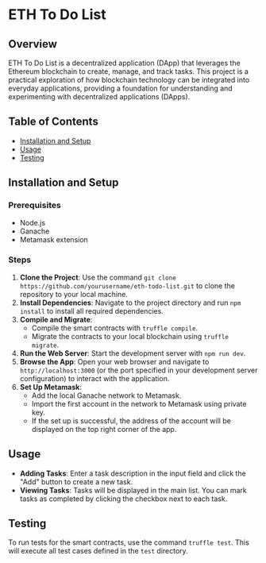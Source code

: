 # ETH To Do List

## Overview

ETH To Do List is a decentralized application (DApp) that leverages the Ethereum blockchain to create, manage, and track tasks. This project is a practical exploration of how blockchain technology can be integrated into everyday applications, providing a foundation for understanding and experimenting with decentralized applications (DApps).

## Table of Contents

- [Installation and Setup](#installation-and-setup)
- [Usage](#usage)
- [Testing](#testing)

## Installation and Setup

### Prerequisites

- Node.js
- Ganache
- Metamask extension

### Steps

1. **Clone the Project**: Use the command `git clone https://github.com/yourusername/eth-todo-list.git` to clone the repository to your local machine.
2. **Install Dependencies**: Navigate to the project directory and run `npm install` to install all required dependencies.
3. **Compile and Migrate**:
   - Compile the smart contracts with `truffle compile`.
   - Migrate the contracts to your local blockchain using `truffle migrate`.
4. **Run the Web Server**: Start the development server with `npm run dev`.
5. **Browse the App**: Open your web browser and navigate to `http://localhost:3000` (or the port specified in your development server configuration) to interact with the application.
6. **Set Up Metamask**:
   - Add the local Ganache network to Metamask.
   - Import the first account in the network to Metamask using private key.
   - If the set up is successful, the address of the account will be displayed on the top right corner of the app.

## Usage

- **Adding Tasks**: Enter a task description in the input field and click the "Add" button to create a new task.
- **Viewing Tasks**: Tasks will be displayed in the main list. You can mark tasks as completed by clicking the checkbox next to each task.

## Testing

To run tests for the smart contracts, use the command `truffle test`. This will execute all test cases defined in the `test` directory.
